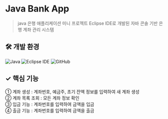 # Java Bank App
> java 은행 애플리케이션 미니 프로젝트
> Eclipse IDE로 개발된 자바 콘솔 기반 은행 계좌 관리 시스템


<h2>🛠 개발 환경</h2>
<div align="left">
  <img src="https://img.shields.io/badge/Java-007396?style=for-the-badge&logo=openjdk&logoColor=white" alt="Java" />
  <img src="https://img.shields.io/badge/Eclipse_IDE-2C2255?style=for-the-badge&logo=eclipse&logoColor=white" alt="Eclipse IDE" />
  <img src="https://img.shields.io/badge/GitHub-181717?style=for-the-badge&logo=github&logoColor=white" alt="GitHub" />
</div>

## ✓ 핵심 기능
① 계좌 생성 : 계좌번호, 예금주, 초기 잔액 정보를 입력하여 새 계좌 생성 </br>
② 계좌 목록 조회 : 모든 계좌 정보 확인 </br>
③ 입금 기능 : 계좌번호를 입력하여 금액을 입금 </br>
④ 출금 기능 : 계좌번호를 입력하여 금액을 출금 </br>

